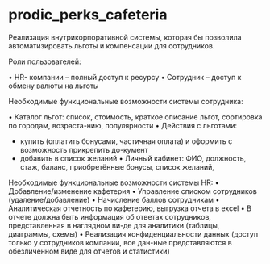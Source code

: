 # prodic_perks_cafeteria
Реализация внутрикорпоративной системы, которая бы позволила автоматизировать льготы и компенсации для сотрудников.

Роли пользователей:

•	 HR- компании – полный доступ к ресурсу
•	 Сотрудник – доступ к обмену валюты на льготы

 Необходимые функциональные возможности системы сотрудника:

•	Каталог льгот: список, стоимость, краткое описание льгот, сортировка по городам, возраста-нию, популярности
•	Действия с льготами: 
- купить (оплатить бонусами, частичная оплата) и оформить с возможность прикрепить до-кумент
- добавить в список желаний 
•	Личный кабинет: ФИО, должность, стаж, баланс, приобретённые бонусы, список желаний, 

Необходимые функциональные возможности системы HR:
•	Добавление/изменение кафетерия
•	Управление списком сотрудников (удаление/добавление)
•	Начисление баллов сотрудникам 
•	Аналитическая отчетность по кафетерию, выгрузка отчета в excel 
•	В отчете должна быть информация об ответах сотрудников, представленная в наглядном ви-де для аналитики (таблицы, диаграммы, схемы)
•	Реализация конфиденциальности данных (доступ только у сотрудников компании, все дан-ные представляются в обезличенном виде для отчетов и статистики)

